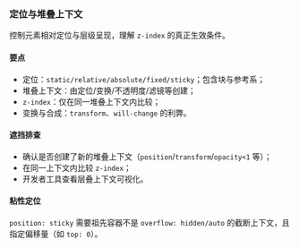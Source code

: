 ### 定位与堆叠上下文

控制元素相对定位与层级呈现，理解 `z-index` 的真正生效条件。

#### 要点
- 定位：`static/relative/absolute/fixed/sticky`；包含块与参考系；
- 堆叠上下文：由定位/变换/不透明度/滤镜等创建；
- `z-index`：仅在同一堆叠上下文内比较；
- 变换与合成：`transform`、`will-change` 的利弊。

#### 遮挡排查

- 确认是否创建了新的堆叠上下文（`position`/`transform`/`opacity<1` 等）；
- 在同一上下文内比较 `z-index`；
- 开发者工具查看层叠上下文可视化。

#### 粘性定位

`position: sticky` 需要祖先容器不是 `overflow: hidden/auto` 的截断上下文，且指定偏移量（如 `top: 0`）。
